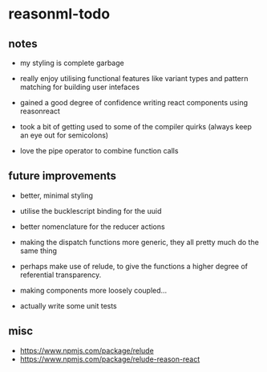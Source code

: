 # reasonml-todo

## notes

- my styling is complete garbage

- really enjoy utilising functional features like variant types and pattern matching for building user intefaces

- gained a good degree of confidence writing react components using reasonreact

- took a bit of getting used to some of the compiler quirks (always keep an eye out for semicolons)

- love the pipe operator to combine function calls

## future improvements

- better, minimal styling

- utilise the bucklescript binding for the uuid

- better nomenclature for the reducer actions

- making the dispatch functions more generic, they all pretty much
  do the same thing

- perhaps make use of relude, to give the functions a higher degree of referential transparency.

- making components more loosely coupled...

- actually write some unit tests

## misc

- https://www.npmjs.com/package/relude
- https://www.npmjs.com/package/relude-reason-react

